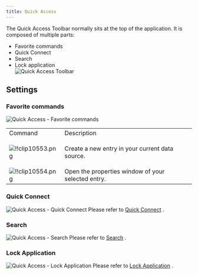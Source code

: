 ```yaml
---
title: Quick Access
---
```

The Quick Access Toolbar normally sits at the top of the application. It is composed of multiple parts:  

* Favorite commands 
* Quick Connect 
* Search 
* Lock application  
![Quick Access Toolbar](/img/en/rdm/mac/clip10556.png) 

## Settings 

### Favorite commands 

![Quick Access - Favorite commands](/img/en/rdm/mac/clip10552.png) 

<table>
	<tr>
		<td>
Command 
		</td>
		<td>
Description 
		</td>
	</tr>
	<tr>
		<td>

![!!clip10553.png](/img/en/rdm/mac/clip10553.png) 
		</td>
		<td>
Create a new entry in your current data source. 
		</td>
	</tr>
	<tr>
		<td>
![!!clip10554.png](/img/en/rdm/mac/clip10554.png) 
		</td>
		<td>
Open the properties window of your selected entry. 
		</td>
	</tr>
</table>

### Quick Connect 

![Quick Access - Quick Connect](/img/en/rdm/mac/clip10557.png) 
Please refer to [Quick Connect](/rdm/mac/commands/view/quick-connect/) . 

### Search 

![Quick Access - Search](/img/en/rdm/mac/clip10558.png) 
Please refer to [Search](/rdm/mac/user-interface/quick-access/search/) . 

### Lock Application 

![Quick Access - Lock Application](/img/en/rdm/mac/clip10555.png) 
Please refer to [Lock Application](/rdm/mac/commands/file/lock-application/) . 


